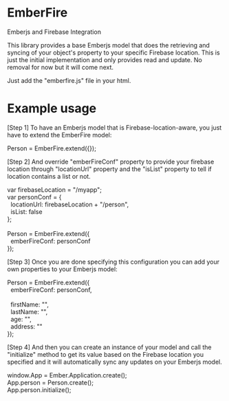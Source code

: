 EmberFire
=========

Emberjs and Firebase Integration

This library provides a base Emberjs model that does the retrieving and syncing of your object's property to your specific Firebase location.
This is just the initial implementation and only provides read and update. No removal for now but it will come next. 

Just add the "emberfire.js" file in your html.

Example usage
==============

[Step 1]
To have an Emberjs model that is Firebase-location-aware, you just have to extend the EmberFire model:

Person = EmberFire.extend({});

[Step 2]
And override "emberFireConf" property to provide your firebase location through "locationUrl" property and the "isList" property to tell if location contains a list or not.

var firebaseLocation = "/myapp";<br />
var personConf = { <br />
&nbsp;&nbsp;locationUrl: firebaseLocation + "/person", <br />
&nbsp;&nbsp;isList: false <br />
}; <br /><br />
Person = EmberFire.extend({ <br />
&nbsp;&nbsp;emberFireConf: personConf <br />
});

[Step 3]
Once you are done specifying this configuration you can add your own properties to your Emberjs model:

Person = EmberFire.extend({ <br />
&nbsp;&nbsp;emberFireConf: personConf, <br />
<br />
&nbsp;&nbsp;firstName: "", <br />
&nbsp;&nbsp;lastName: "", <br />
&nbsp;&nbsp;age: "", <br />
&nbsp;&nbsp;address: "" <br />
});

[Step 4]
And then you can create an instance of your model and call the "initialize" method to get its value based on the Firebase location you specified and it will automatically sync any updates on your Emberjs model.

window.App = Ember.Application.create(); <br />
App.person = Person.create(); <br />
App.person.initialize();
